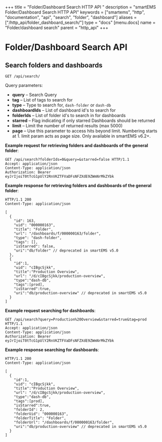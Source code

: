 +++
title = "Folder/Dashboard Search HTTP API "
description = "smartEMS Folder/Dashboard Search HTTP API"
keywords = ["smartems", "http", "documentation", "api", "search", "folder", "dashboard"]
aliases = ["/http_api/folder_dashboard_search/"]
type = "docs"
[menu.docs]
name = "Folder/dashboard search"
parent = "http_api"
+++

# Folder/Dashboard Search API

## Search folders and dashboards

`GET /api/search/`

Query parameters:

- **query** – Search Query
- **tag** – List of tags to search for
- **type** – Type to search for, `dash-folder` or `dash-db`
- **dashboardIds** – List of dashboard id's to search for
- **folderIds** – List of folder id's to search in for dashboards
- **starred** – Flag indicating if only starred Dashboards should be returned
- **limit** – Limit the number of returned results (max 5000)
- **page** – Use this parameter to access hits beyond limit. Numbering starts at 1. limit param acts as page size. Only available in smartEMS v6.2+.

**Example request for retrieving folders and dashboards of the general folder**:

```http
GET /api/search?folderIds=0&query=&starred=false HTTP/1.1
Accept: application/json
Content-Type: application/json
Authorization: Bearer eyJrIjoiT0tTcG1pUlY2RnVKZTFVaDFsNFZXdE9ZWmNrMkZYbk
```

**Example response for retrieving folders and dashboards of the general folder**:

```http
HTTP/1.1 200
Content-Type: application/json

[
  {
    "id": 163,
    "uid": "000000163",
    "title": "Folder",
    "url": "/dashboards/f/000000163/folder",
    "type": "dash-folder",
    "tags": [],
    "isStarred": false,
    "uri":"db/folder" // deprecated in smartEMS v5.0
  },
  {
    "id":1,
    "uid": "cIBgcSjkk",
    "title":"Production Overview",
    "url": "/d/cIBgcSjkk/production-overview",
    "type":"dash-db",
    "tags":[prod],
    "isStarred":true,
    "uri":"db/production-overview" // deprecated in smartEMS v5.0
  }
]
```

**Example request searching for dashboards**:

```http
GET /api/search?query=Production%20Overview&starred=true&tag=prod HTTP/1.1
Accept: application/json
Content-Type: application/json
Authorization: Bearer eyJrIjoiT0tTcG1pUlY2RnVKZTFVaDFsNFZXdE9ZWmNrMkZYbk
```

**Example response searching for dashboards**:

```http
HTTP/1.1 200
Content-Type: application/json

[
  {
    "id":1,
    "uid": "cIBgcSjkk",
    "title":"Production Overview",
    "url": "/d/cIBgcSjkk/production-overview",
    "type":"dash-db",
    "tags":[prod],
    "isStarred":true,
    "folderId": 2,
    "folderUid": "000000163",
    "folderTitle": "Folder",
    "folderUrl": "/dashboards/f/000000163/folder",
    "uri":"db/production-overview" // deprecated in smartEMS v5.0
  }
]
```
